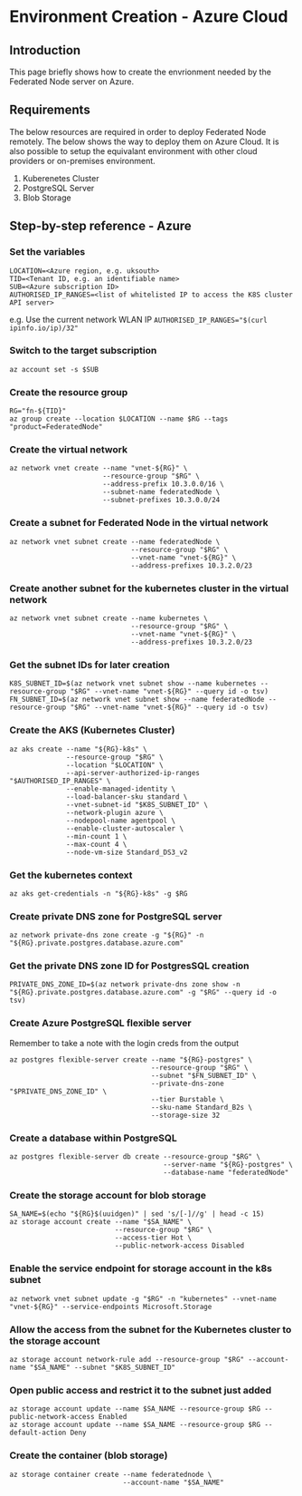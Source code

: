 # Environment Creation - Azure Cloud

## Introduction

This page briefly shows how to create the envrionment needed by the Federated Node server on Azure.

## Requirements
The below resources are required in order to deploy Federated Node remotely. The below shows the way to deploy them on Azure Cloud. It is also possible to setup the equivalant environment with other cloud providers or on-premises environment.
1. Kuberenetes Cluster
2. PostgreSQL Server
3. Blob Storage

## Step-by-step reference - Azure

### Set the variables

```
LOCATION=<Azure region, e.g. uksouth>
TID=<Tenant ID, e.g. an identifiable name>
SUB=<Azure subscription ID>
AUTHORISED_IP_RANGES=<list of whitelisted IP to access the K8S cluster API server>
```
e.g. Use the current network WLAN IP `AUTHORISED_IP_RANGES="$(curl ipinfo.io/ip)/32"`

### Switch to the target subscription
```
az account set -s $SUB
```

### Create the resource group
```
RG="fn-${TID}"
az group create --location $LOCATION --name $RG --tags "product=FederatedNode"
```

### Create the virtual network
```
az network vnet create --name "vnet-${RG}" \
                       --resource-group "$RG" \
                       --address-prefix 10.3.0.0/16 \
                       --subnet-name federatedNode \
                       --subnet-prefixes 10.3.0.0/24
```

### Create a subnet for Federated Node in the virtual network
```
az network vnet subnet create --name federatedNode \
                              --resource-group "$RG" \
                              --vnet-name "vnet-${RG}" \
                              --address-prefixes 10.3.2.0/23
```

### Create another subnet for the kubernetes cluster in the virtual network
```
az network vnet subnet create --name kubernetes \
                              --resource-group "$RG" \
                              --vnet-name "vnet-${RG}" \
                              --address-prefixes 10.3.2.0/23
```

### Get the subnet IDs for later creation
```
K8S_SUBNET_ID=$(az network vnet subnet show --name kubernetes --resource-group "$RG" --vnet-name "vnet-${RG}" --query id -o tsv)
FN_SUBNET_ID=$(az network vnet subnet show --name federatedNode --resource-group "$RG" --vnet-name "vnet-${RG}" --query id -o tsv)
```

### Create the AKS (Kubernetes Cluster)
```
az aks create --name "${RG}-k8s" \
              --resource-group "$RG" \
              --location "$LOCATION" \
              --api-server-authorized-ip-ranges "$AUTHORISED_IP_RANGES" \
              --enable-managed-identity \
              --load-balancer-sku standard \
              --vnet-subnet-id "$K8S_SUBNET_ID" \
              --network-plugin azure \
              --nodepool-name agentpool \
              --enable-cluster-autoscaler \
              --min-count 1 \
              --max-count 4 \
              --node-vm-size Standard_DS3_v2
```

### Get the kubernetes context
```
az aks get-credentials -n "${RG}-k8s" -g $RG
```

### Create private DNS zone for PostgreSQL server
```
az network private-dns zone create -g "${RG}" -n "${RG}.private.postgres.database.azure.com"
```

### Get the private DNS zone ID for PostgresSQL creation
```
PRIVATE_DNS_ZONE_ID=$(az network private-dns zone show -n "${RG}.private.postgres.database.azure.com" -g "$RG" --query id -o tsv)
```

### Create Azure PostgreSQL flexible server
Remember to take a note with the login creds from the output
```
az postgres flexible-server create --name "${RG}-postgres" \
                                   --resource-group "$RG" \
                                   --subnet "$FN_SUBNET_ID" \
                                   --private-dns-zone "$PRIVATE_DNS_ZONE_ID" \
                                   --tier Burstable \
                                   --sku-name Standard_B2s \
                                   --storage-size 32
```

### Create a database within PostgreSQL
```
az postgres flexible-server db create --resource-group "$RG" \
                                      --server-name "${RG}-postgres" \
                                      --database-name "federatedNode"
```

### Create the storage account for blob storage
```
SA_NAME=$(echo "${RG}$(uuidgen)" | sed 's/[-]//g' | head -c 15)
az storage account create --name "$SA_NAME" \
                          --resource-group "$RG" \
                          --access-tier Hot \
                          --public-network-access Disabled
```

### Enable the service endpoint for storage account in the k8s subnet
```
az network vnet subnet update -g "$RG" -n "kubernetes" --vnet-name "vnet-${RG}" --service-endpoints Microsoft.Storage
```

### Allow the access from the subnet for the Kubernetes cluster to the storage account
```
az storage account network-rule add --resource-group "$RG" --account-name "$SA_NAME" --subnet "$K8S_SUBNET_ID"
```

### Open public access and restrict it to the subnet just added
```
az storage account update --name $SA_NAME --resource-group $RG --public-network-access Enabled
az storage account update --name $SA_NAME --resource-group $RG --default-action Deny
```

### Create the container (blob storage)
```
az storage container create --name federatednode \
                            --account-name "$SA_NAME"
```

